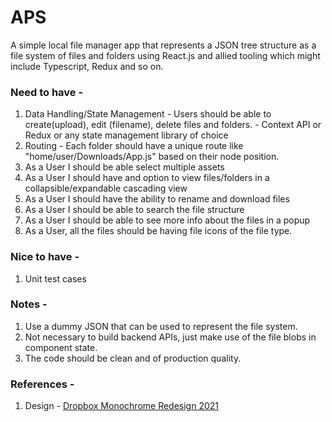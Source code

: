 # APS

A simple local file manager app that represents a JSON tree structure as a file system of files
and folders using React.js and allied tooling which might include Typescript, Redux and so on.
### Need to have -
1. Data Handling/State Management - Users should be able to create(upload), edit (filename), delete files and folders. - Context API or Redux or any state management library of choice
2. Routing - Each folder should have a unique route like "home/user/Downloads/App.js" based on their node position.
3. As a User I should be able select multiple assets
4. As a User I should have and option to view files/folders in a collapsible/expandable cascading view
5. As a User I should have the ability to rename and download files
6. As a User I should be able to search the file structure
7. As a User I should be able to see more info about the files in a popup
8. As a User, all the files should be having file icons of the file type.

### Nice to have -
1. Unit test cases

### Notes -
1. Use a dummy JSON that can be used to represent the file system.
2. Not necessary to build backend APIs, just make use of the file blobs in component state.
3. The code should be clean and of production quality.

### References -
1. Design - [Dropbox Monochrome Redesign 2021](https://www.behance.net/gallery/111306243/Dropbox-Monochrome-Redesign-2021)